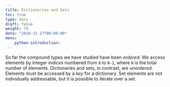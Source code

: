 ```yaml
---
title: Dictionaries and Sets
toc: true
type: docs
draft: false
weight: 70
date: "2020-11-17T00:00:00"
menu:
    python-introduction:
---
```


So far the compound types we have studied have been _ordered_.  We access elements by integer _indices_ numbered from `0` to `N-1`, where `N` is the total number of elements.  Dictionaries and sets, in contrast, are _unordered_.  Elements must be accessed by a _key_ for a dictionary.  Set elements are not individually addressable, but it is possible to iterate over a set.
